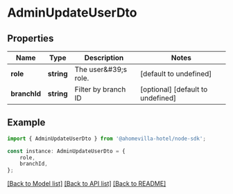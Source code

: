 # AdminUpdateUserDto


## Properties

Name | Type | Description | Notes
------------ | ------------- | ------------- | -------------
**role** | **string** | The user\&#39;s role. | [default to undefined]
**branchId** | **string** | Filter by branch ID | [optional] [default to undefined]

## Example

```typescript
import { AdminUpdateUserDto } from '@ahomevilla-hotel/node-sdk';

const instance: AdminUpdateUserDto = {
    role,
    branchId,
};
```

[[Back to Model list]](../README.md#documentation-for-models) [[Back to API list]](../README.md#documentation-for-api-endpoints) [[Back to README]](../README.md)
